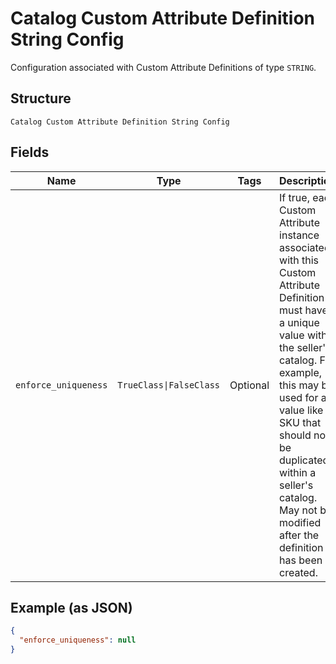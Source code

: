 
# Catalog Custom Attribute Definition String Config

Configuration associated with Custom Attribute Definitions of type `STRING`.

## Structure

`Catalog Custom Attribute Definition String Config`

## Fields

| Name | Type | Tags | Description |
|  --- | --- | --- | --- |
| `enforce_uniqueness` | `TrueClass\|FalseClass` | Optional | If true, each Custom Attribute instance associated with this Custom Attribute<br>Definition must have a unique value within the seller's catalog. For<br>example, this may be used for a value like a SKU that should not be<br>duplicated within a seller's catalog. May not be modified after the<br>definition has been created. |

## Example (as JSON)

```json
{
  "enforce_uniqueness": null
}
```

